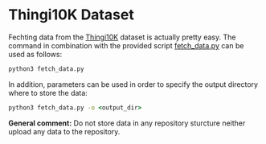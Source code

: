 # Thingi10K Dataset

Fechting data from the [Thingi10K](https://ten-thousand-models.appspot.com/results.html?q=genus%3D0) dataset is actually pretty easy. The command in combination with the provided script [fetch_data.py](./fetch_data.py) can be used as follows:

```cmd
python3 fetch_data.py 
```

In addition, parameters can be used in order to specify the output directory where to store the data:

```cmd
python3 fetch_data.py -o <output_dir>
```

**General comment:** Do not store data in any repository sturcture neither upload any data to the repository.

